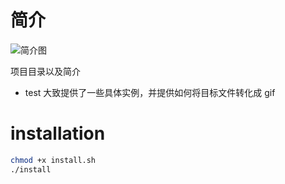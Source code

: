 # 简介

![简介图](figures/PlotExample.gif)

项目目录以及简介

- test 大致提供了一些具体实例，并提供如何将目标文件转化成 gif

# installation

```bash
chmod +x install.sh
./install
```
